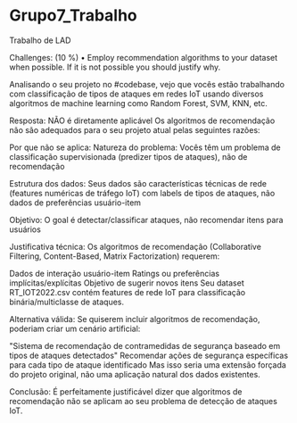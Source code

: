 # Grupo7_Trabalho
 Trabalho de LAD


Challenges: (10 %) 
• Employ  recommendation  algorithms  to  your  dataset  when possible.  If  it is not 
possible you should justify why. 




 Analisando o seu projeto no #codebase, vejo que vocês estão trabalhando com classificação de tipos de ataques em redes IoT usando diversos algoritmos de machine learning como Random Forest, SVM, KNN, etc.

Resposta: NÃO é diretamente aplicável
Os algoritmos de recomendação não são adequados para o seu projeto atual pelas seguintes razões:

Por que não se aplica:
Natureza do problema: Vocês têm um problema de classificação supervisionada (predizer tipos de ataques), não de recomendação

Estrutura dos dados: Seus dados são características técnicas de rede (features numéricas de tráfego IoT) com labels de tipos de ataques, não dados de preferências usuário-item

Objetivo: O goal é detectar/classificar ataques, não recomendar itens para usuários

Justificativa técnica:
Os algoritmos de recomendação (Collaborative Filtering, Content-Based, Matrix Factorization) requerem:

Dados de interação usuário-item
Ratings ou preferências implícitas/explícitas
Objetivo de sugerir novos itens
Seu dataset RT_IOT2022.csv contém features de rede IoT para classificação binária/multiclasse de ataques.

Alternativa válida:
Se quiserem incluir algoritmos de recomendação, poderiam criar um cenário artificial:

"Sistema de recomendação de contramedidas de segurança baseado em tipos de ataques detectados"
Recomendar ações de segurança específicas para cada tipo de ataque identificado
Mas isso seria uma extensão forçada do projeto original, não uma aplicação natural dos dados existentes.

Conclusão: É perfeitamente justificável dizer que algoritmos de recomendação não se aplicam ao seu problema de detecção de ataques IoT.
